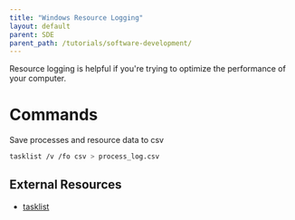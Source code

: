 ```yaml
---
title: "Windows Resource Logging"
layout: default
parent: SDE
parent_path: /tutorials/software-development/
---
```

Resource logging is helpful if you're trying to optimize the performance of your computer.


# Commands
Save processes and resource data to csv
```bash
tasklist /v /fo csv > process_log.csv
```


## **External Resources**
* [tasklist](https://docs.microsoft.com/en-us/windows-server/administration/windows-commands/tasklist)